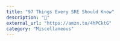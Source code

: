 ```yaml
---
title: "97 Things Every SRE Should Know"
description: "📔"
external_url: "https://amzn.to/4hPCktG"
category: "Miscellaneous"
---
```

